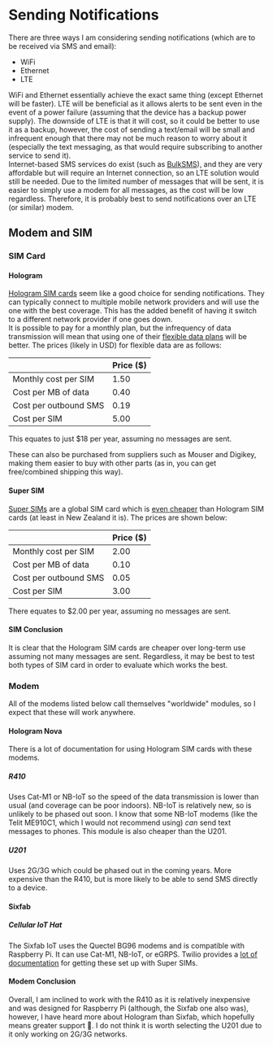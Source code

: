 # Sending Notifications

There are three ways I am considering sending notifications (which are to be received via SMS and email):

- WiFi
- Ethernet
- LTE

WiFi and Ethernet essentially achieve the exact same thing (except Ethernet will be faster).
LTE will be beneficial as it allows alerts to be sent even in the event of a power failure (assuming that the device has a backup power supply).
The downside of LTE is that it will cost, so it could be better to use it as a backup, however, the cost of sending a text/email will be small and infrequent enough that there may not be much reason to worry about it (especially the text messaging, as that would require subscribing to another service to send it).  
Internet-based SMS services do exist (such as [BulkSMS](https://www.bulksms.com/pricing/)), and they are very affordable but will require an Internet connection, so an LTE solution would still be needed.
Due to the limited number of messages that will be sent, it is easier to simply use a modem for all messages, as the cost will be low regardless.
Therefore, it is probably best to send notifications over an LTE (or similar) modem.

## Modem and SIM

### SIM Card

#### Hologram

[Hologram SIM cards](https://www.hologram.io/) seem like a good choice for sending notifications.
They can typically connect to multiple mobile network providers and will use the one with the best coverage.
This has the added benefit of having it switch to a different network provider if one goes down.  
It is possible to pay for a monthly plan, but the infrequency of data transmission will mean that using one of their [flexible data plans](https://www.hologram.io/pricing/flexible-data) will be better.
The prices (likely in USD) for flexible data are as follows:

| | Price ($) |
| --- | --- |
| Monthly cost per SIM | 1.50 |
| Cost per MB of data | 0.40 |
| Cost per outbound SMS | 0.19 |
| Cost per SIM | 5.00 |

This equates to just $18 per year, assuming no messages are sent.

These can also be purchased from suppliers such as Mouser and Digikey, making them easier to buy with other parts (as in, you can get free/combined shipping this way).

#### Super SIM

[Super SIMs](https://www.twilio.com/iot/supersim) are a global SIM card which is [even cheaper](https://www.twilio.com/iot/supersim/pricing) than Hologram SIM cards (at least in New Zealand it is).
The prices are shown below:

| | Price ($) |
| --- | --- |
| Monthly cost per SIM | 2.00 |
| Cost per MB of data | 0.10 |
| Cost per outbound SMS | 0.05 |
| Cost per SIM | 3.00 |

There equates to $2.00 per year, assuming no messages are sent.

#### SIM Conclusion

It is clear that the Hologram SIM cards are cheaper over long-term use assuming not many messages are sent.
Regardless, it may be best to test both types of SIM card in order to evaluate which works the best.

### Modem

All of the modems listed below call themselves "worldwide" modules, so I expect that these will work anywhere.

#### Hologram Nova

There is a lot of documentation for using Hologram SIM cards with these modems.

##### R410

Uses Cat-M1 or NB-IoT so the speed of the data transmission is lower than usual (and coverage can be poor indoors).
NB-IoT is relatively new, so is unlikely to be phased out soon.
I know that some NB-IoT modems (like the Telit ME910C1, which I would not recommend using) *can* send text messages to phones.
This module is also cheaper than the U201.

##### U201

Uses 2G/3G which could be phased out in the coming years.
More expensive than the R410, but is more likely to be able to send SMS directly to a device.

#### Sixfab

##### Cellular IoT Hat

The Sixfab IoT uses the Quectel BG96 modems and is compatible with Raspberry Pi.
It can use Cat-M1, NB-IoT, or eGRPS.
Twilio provides a [lot of documentation](https://www.twilio.com/docs/iot/supersim/getting-started-super-sim-raspberry-pi-sixfab-cellular-iot-hat) for getting these set up with Super SIMs.

#### Modem Conclusion

Overall, I am inclined to work with the R410 as it is relatively inexpensive and was designed for Raspberry Pi (although, the Sixfab one also was), however, I have heard more about Hologram than Sixfab, which hopefully means greater support :crossed_fingers:.
I do not think it is worth selecting the U201 due to it only working on 2G/3G networks.
